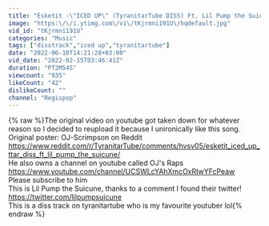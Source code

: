 ```yaml
---
title: "Esketit -\"ICED UP\" (TyranitarTube DISS) Ft. Lil Pump the Suicune [Youtube Reupload]"
image: "https:\/\/i.ytimg.com\/vi\/tKjrmni191U\/hqdefault.jpg"
vid_id: "tKjrmni191U"
categories: "Music"
tags: ["disstrack","iced up","tyranitartube"]
date: "2022-06-10T14:21:28+03:00"
vid_date: "2022-02-15T03:46:41Z"
duration: "PT2M54S"
viewcount: "935"
likeCount: "42"
dislikeCount: ""
channel: "Regispop"
---
```

{% raw %}The original video on youtube got taken down for whatever reason so I decided to reupload it because I unironically like this song.<br />Original poster: OJ-Scrimpson on Reddit<br /><a rel="nofollow" target="blank" href="https://www.reddit.com/r/TyranitarTube/comments/hvsv05/esketit_iced_up_ttar_diss_ft_lil_pump_the_suicune/">https://www.reddit.com/r/TyranitarTube/comments/hvsv05/esketit_iced_up_ttar_diss_ft_lil_pump_the_suicune/</a> <br />He also owns a channel on youtube called OJ's Raps<br /><a rel="nofollow" target="blank" href="https://www.youtube.com/channel/UCSWLcYAhXmcOxRIwYFcPeaw">https://www.youtube.com/channel/UCSWLcYAhXmcOxRIwYFcPeaw</a><br />Please subscribe to him<br />This is Lil Pump the Suicune, thanks to a comment I found their twitter! <br /><a rel="nofollow" target="blank" href="https://twitter.com/lilpumpsuicune">https://twitter.com/lilpumpsuicune</a><br />This is a diss track on tyranitartube who is my favourite youtuber lol{% endraw %}
